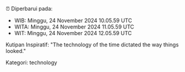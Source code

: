 ⏰ Diperbarui pada:
- WIB: Minggu, 24 November 2024 10.05.59 UTC
- WITA: Minggu, 24 November 2024 11.05.59 UTC
- WIT: Minggu, 24 November 2024 12.05.59 UTC

Kutipan Inspiratif:
"The technology of the time dictated the way things looked."


Kategori: technology

